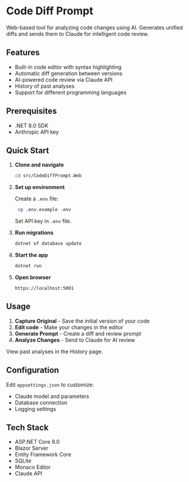 # Code Diff Prompt

Web-based tool for analyzing code changes using AI. Generates unified diffs and sends them to Claude for intelligent code review.

## Features

- Built-in code editor with syntax highlighting
- Automatic diff generation between versions
- AI-powered code review via Claude API
- History of past analyses
- Support for different programming languages

## Prerequisites

- .NET 8.0 SDK
- Anthropic API key

## Quick Start

1. **Clone and navigate**
   ```bash
   cd src/CodeDiffPrompt.Web
   ```

2. **Set up environment**
   
   Create a `.env` file:
   ```bash
    cp .env.example .env
   ```
   Set API key in `.env` file.

3. **Run migrations**
   ```bash
   dotnet ef database update
   ```

4. **Start the app**
   ```bash
   dotnet run
   ```

5. **Open browser**
   ```
   https://localhost:5001
   ```

## Usage

1. **Capture Original** - Save the initial version of your code
2. **Edit code** - Make your changes in the editor
3. **Generate Prompt** - Create a diff and review prompt
4. **Analyze Changes** - Send to Claude for AI review

View past analyses in the History page.

## Configuration

Edit `appsettings.json` to customize:
- Claude model and parameters
- Database connection
- Logging settings

## Tech Stack

- ASP.NET Core 8.0
- Blazor Server
- Entity Framework Core
- SQLite
- Monaco Editor
- Claude API
